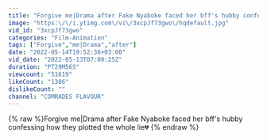 ```yaml
---
title: "Forgive me|Drama after Fake Nyaboke faced her bff's hubby confessing how they plotted the whole lie💔"
image: "https:\/\/i.ytimg.com\/vi\/3xcpJf73gwo\/hqdefault.jpg"
vid_id: "3xcpJf73gwo"
categories: "Film-Animation"
tags: ["Forgive","me|Drama","after"]
date: "2022-05-14T19:52:36+03:00"
vid_date: "2022-05-13T07:00:25Z"
duration: "PT29M56S"
viewcount: "51619"
likeCount: "1386"
dislikeCount: ""
channel: "COMRADES FLAVOUR"
---
```

{% raw %}Forgive me|Drama after Fake Nyaboke faced her bff's hubby confessing how they plotted the whole lie💔 {% endraw %}
